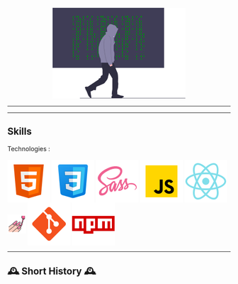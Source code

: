 <p align="middle">
<img src="images/hero.svg" width="300px" aria-hidden="true" alt="hacker" />
</p>

---

<!-- I'm **HASAN** _(he, him, they)_, a dabbler in code, occasional tech editor for articles & books, and long long ago a book writer. -->

---
## Skills


<p>
Technologies : 
 <br/>
 <br/>
  

<img src="images/html.svg" style='vertical-align:middle' aria-label="HTML 5">
<img src="images/css.svg" style='vertical-align:middle' aria-label="CSS 3">
<img src="images/sass.svg" style='vertical-align:middle' aria-label="Swift">
<img src="images/js.svg" style='vertical-align:middle' aria-label="JavaScript">
<img src="images/react.svg" style='vertical-align:middle' aria-label="C">
 <img src="images/styled.svg" style='vertical-align:middle;width:42px' aria-label="Swift">
<img src="images/git.svg" style='vertical-align:middle' aria-label="C++">
<img src="images/npm.svg" style='vertical-align:middle' aria-label="Ruby">

</p>

<!-- Able to configure & maintain Linux servers; from Arch Linux to Ubuntu. Experience with packages such as Apache HTTPD, Caddy, NGINX, Procmail, Exim, Postfix, SpamAssassin, Rspamd, NextCloud, Gitea, Jekyll, 11ty, Nunjucks and many more. -->

---

## 🕰️ Short History 🕰️

<!-- Once upon a time I was an embedded systems engineer working in C, C++ & Java (with some Ruby on the side), and admin for the company's Linux network. During this time I was tech editor for the book **Eclipse in Action** (Manning Publishing), before also becoming a writer on the book.

After 5 years I left and became a stay at home parent. In 2007 I got my first Mac, and started to learn Objective-C and Mac programming to keep my hand in.

Then the iPhone came along, and I started to learn iPhone development. Along the way I worked as technical editor and reviewer on a number of Mac and iPhone books.

Throughout this time I self hosted my website & email server amongst other things. I've also provided Linux support for others.

## 📚 Currently working on ... 📚

In 2021/2022 I started to learn HTML, CSS and JavaScript programming. At the moment I am mostly focused on completing [Frontend Mentor](https://www.frontendmentor.io/profile/tarasis) challenges.

I have two iPhone/iPadOS apps in progress. One is a Kaomoji keyboard & sticker generator in SwiftUI. The other for managing Twitter Lists.

I've just started [SoundpoolBrowser](https://github.com/tarasis/SoundpoolBrowser), a Mac app for managing Soundpool sets from Magix & Producer Planet. Its not intended for sale, highly niche and intended for me to make it easier to pick samples for Garageband / Logic Pro.

I'm updating my old [Quiet Unrar](https://github.com/tarasis/QuietUnrar) Mac project. Well I'm supposed to be :)

I've also begun learning Unity & C#.

## 🗺️ Where to find me ... 🗺️

I'm all over the place ...

[![LinkedIn](images/linkedin.svg)](https://www.linkedin.com/in/robertmcgovern/) [![FrontendMentor](images/frontendmentor.svg)](https://www.frontendmentor.io/profile/tarasis) [![Twitter](images/twitter.svg)](https://www.twitter.com/tarasis) [![Telegram](images/telegram.svg)](https://t.me/duemoko) [![Blog](https://img.shields.io/badge/-%20%20BLOG%20%20-blueviolet?style=for-the-badge)](https://tarasis.net) [![Portfolio](https://img.shields.io/badge/-%20%20Portfolio%20%20-blueviolet?style=for-the-badge)](https://rmcg.dev) -->



<!-- <p>
<img src="images/linkedin.svg" style='vertical-align:middle'> - [Robert McGovern](https://www.linkedin.com/in/robertmcgovern/)
</p> -->

<!-- <details><summary><h2>🤪 Parting Fun Facts ... 🤪</h2></summary>
<p>

### Why **Tarasis**?

It was a D&D character name I made up for a bard thief back in 89/90 when I was 13 or 14. Years later I discovered that it was the original name of the Roman Emperor [Zeno](https://en.wikipedia.org/wiki/Zeno_(emperor)), that it was the [name](http://www.tarasiselectric.com) of an electric company in the United States of America and the [surname](https://en.wikipedia.org/wiki/Konstantinos_Tarasis) of a Greek footballer & manager.

When I can't get `tarasis` as a username, then I use `duemoko`.

### Why a purple fedora?

I love the colour purple, and I often wear a black fedora.</p>
</details>

## 😻 With thanks ... 😻

The shields are from [Shunsuke Mano](https://github.com/progfay/shields-with-icon) & [Shields.io](https://shields.io/) -->

<!-- **tarasis/tarasis** is a ✨ _special_ ✨ repository because its `README.md` (this file) appears on your GitHub profile.

Here are some ideas to get you started:

- 🔭 I’m currently working on ...
- 🌱 I’m currently learning ...
- 👯 I’m looking to collaborate on ...
- 🤔 I’m looking for help with ...
- 💬 Ask me about ...
- 📫 How to reach me: ...
- 😄 Pronouns: ...
- ⚡ Fun fact: ... -->
